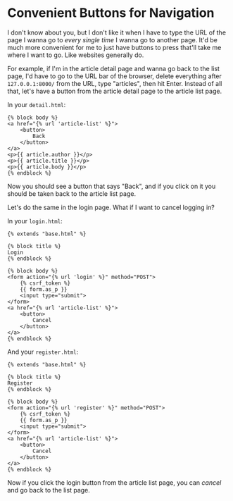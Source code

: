 # Convenient Buttons for Navigation
I don't know about you, but I don't like it when I have to type the URL of the page I wanna go to *every single time* I wanna go to another page. It'd be much more convenient for me to just have buttons to press that'll take me where I want to go. Like websites generally do.

For example, if I'm in the article detail page and wanna go back to the list page, I'd have to go to the URL bar of the browser, delete everything after `127.0.0.1:8000/` from the URL, type "articles", then hit Enter. Instead of all that, let's have a button from the article detail page to the article list page.

In your `detail.html`:
```django
{% block body %}
<a href="{% url 'article-list' %}">
    <button>
        Back
    </button>
</a>
<p>{{ article.author }}</p>
<p>{{ article.title }}</p>
<p>{{ article.body }}</p>
{% endblock %}

```
Now you should see a button that says "Back", and if you click on it you should be taken back to the article list page.

Let's do the same in the login page. What if I want to cancel logging in?

In your `login.html`:
```django
{% extends "base.html" %}

{% block title %}
Login
{% endblock %}

{% block body %}
<form action="{% url 'login' %}" method="POST">
    {% csrf_token %}
    {{ form.as_p }}
    <input type="submit">
</form>
<a href="{% url 'article-list' %}">
    <button>
        Cancel
    </button>
</a>
{% endblock %}
```
And your `register.html`:
```django
{% extends "base.html" %}

{% block title %}
Register
{% endblock %}

{% block body %}
<form action="{% url 'register' %}" method="POST">
    {% csrf_token %}
    {{ form.as_p }}
    <input type="submit">
</form>
<a href="{% url 'article-list' %}">
    <button>
        Cancel
    </button>
</a>
{% endblock %}
```
Now if you click the login button from the article list page, you can *cancel* and go back to the list page.